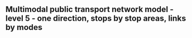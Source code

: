 ## Multimodal public transport network model - level 5 - one direction, stops by stop areas, links by modes
